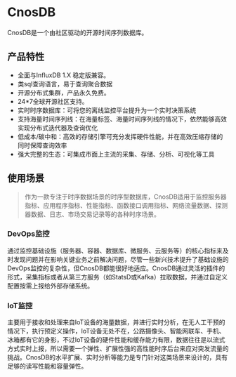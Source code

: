 # CnosDB

CnosDB是一个由社区驱动的开源时间序列数据库。

## 产品特性

- 全面与InfluxDB 1.X 稳定版兼容。
- 类sql查询语言，易于查询聚合数据
- 开源分布式集群，产品永久免费。
- 24*7全球开源社区支持。
- 实时时序数据库：可将您的离线监控平台提升为一个实时决策系统
- 支持海量时间序列线：在海量标签、海量时间序列线的情况下，依然能够高效实现分布式迭代器及查询优化
- 低成本/碳中和：高效的存储引擎可充分发挥硬件性能，并在高效压缩存储的同时保障查询效率
- 强大完整的生态：可集成市面上主流的采集、存储、分析、可视化等工具

## 使用场景

> 作为一款专注于时序数据场景的时序型数据库，CnosDB适用于监控服务器指标、应用程序指标、性能指标、函数接口调用指标、网络流量数据、探测器数据、日志、市场交易记录等的各种时序场景。


### DevOps监控

通过监控基础设施（服务器、容器、数据库、微服务、云服务等）的核心指标来及时发现问题并在影响关键业务之前解决问题，尽管一些新兴技术提升了基础设施的DevOps监控的复杂性，但CnosDB都能很好地适应。CnosDB通过灵活的插件的形式，采集指标或者从第三方服务（如StatsD或Kafka）拉取数据，并通过自定义配置按需上报给外部存储系统。

### IoT监控

主要用于接收和处理来自IoT设备的海量数据，并进行实时分析，在无人工干预的情况下，执行预定义操作，IoT设备无处不在，公路摄像头、智能网联车、手机、冰箱都有它的身影，不过IoT设备的硬件性能和缓存能力有限，数据往往是以流式方式实时上报，所以需要一个弹性、扩展性强的高性能时序后台来应对突发流量的挑战。CnosDB的水平扩展、实时分析等能力是专门针对这类场景来设计的，具有足够的读写性能和容量弹性。


